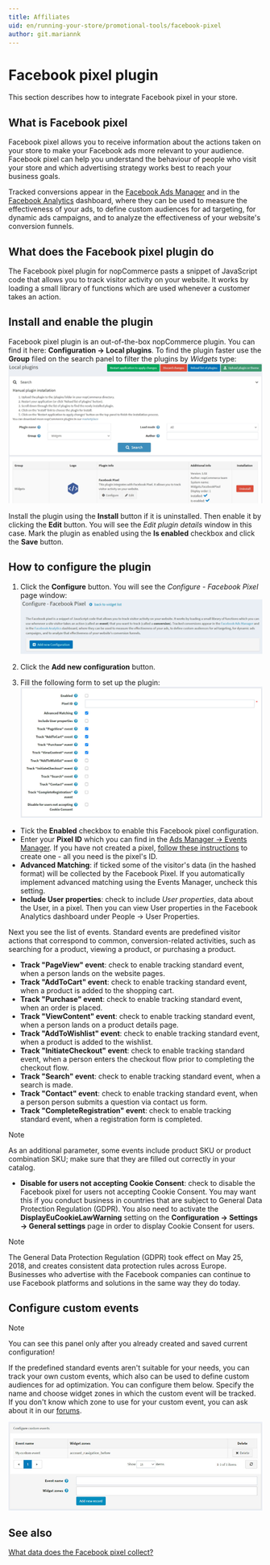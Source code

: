 ```yaml
---
title: Affiliates
uid: en/running-your-store/promotional-tools/facebook-pixel
author: git.mariannk
---
```


# Facebook pixel plugin

This section describes how to integrate Facebook pixel in your store.

## What is Facebook pixel

Facebook pixel allows you to receive information about the actions taken on your store to make your Facebook ads more relevant to your audience. Facebook pixel can help you understand the behaviour of people who visit your store and which advertising strategy works best to reach your business goals.

Tracked conversions appear in the [Facebook Ads Manager](https://www.facebook.com/adsmanager) and in the [Facebook Analytics](https://business.facebook.com/analytics) dashboard, where they can be used to measure the effectiveness of your ads, to define custom audiences for ad targeting, for dynamic ads campaigns, and to analyze the effectiveness of your website's conversion funnels.

## What does the Facebook pixel plugin do

The Facebook pixel plugin for nopCommerce pasts a snippet of JavaScript code that allows you to track visitor activity on your website. It works by loading a small library of functions which are used whenever a customer takes an action.

## Install and enable the plugin

Facebook pixel plugin is an out-of-the-box nopCommerce plugin. You can find it here: **Configuration → Local plugins**. To find the plugin faster use the **Group** filed on the search panel to filter the plugins by *Widgets* type: ![Find the plugin](_static/facebook-pixel/plugin-list.jpg)

Install the plugin using the **Install** button if it is uninstalled. Then enable it by clicking the **Edit** button. You will see the *Edit plugin details* window in this case. Mark the plugin as enabled using the **Is enabled** checkbox and click the **Save** button.

## How to configure the plugin

1. Click the **Configure** button. You will see the *Configure - Facebook Pixel* page window: ![Configure - Facebook Pixel](_static/facebook-pixel/configure-window.jpg)

1. Click the **Add new configuration** button.
1. Fill the following form to set up the plugin: ![Form](_static/facebook-pixel/form.jpg)

* Tick the **Enabled** checkbox to enable this Facebook pixel configuration.
* Enter your **Pixel ID** which you can find in the [Ads Manager → Events Manager](https://business.facebook.com/events_manager). If you have not created a pixel, [follow these instructions](https://www.facebook.com/business/help/952192354843755) to create one - all you need is the pixel's ID.
* **Advanced Matching**: if ticked some of the visitor's data (in the hashed format) will be collected by the Facebook Pixel. If you automatically implement advanced matching using the Events Manager, uncheck this setting.
* **Include User properties**: check to include *User properties*, data about the User, in a pixel. Then you can view User properties in the Facebook Analytics dashboard under People → User Properties.

Next you see the list of events. Standard events are predefined visitor actions that correspond to common, conversion-related activities, such as searching for a product, viewing a product, or purchasing a product.

* **Track "PageView" event**: check to enable tracking standard event, when a person lands on the website pages.
* **Track "AddToCart" event**: check to enable tracking standard event, when a product is added to the shopping cart.
* **Track "Purchase" event**: check to enable tracking standard event, when an order is placed.
* **Track "ViewContent" event**: check to enable tracking standard event, when a person lands on a product details page.
* **Track "AddToWishlist" event**: check to enable tracking standard event, when a product is added to the wishlist.
* **Track "InitiateCheckout" event**: check to enable tracking standard event, when a person enters the checkout flow prior to completing the checkout flow.
* **Track "Search" event**: check to enable tracking standard event, when a search is made.
* **Track "Contact" event**: check to enable tracking standard event, when a person person submits a question via contact us form.
* **Track "CompleteRegistration" event**: check to enable tracking standard event, when a registration form is completed.

> [!NOTE]
> 
> As an additional parameter, some events include product SKU or product combination SKU; make sure that they are filled out correctly in your catalog.

* **Disable for users not accepting Cookie Consent**: check to disable the Facebook pixel for users not accepting Cookie Consent. You may want this if you conduct business in countries that are subject to General Data Protection Regulation (GDPR). You also need to activate the **DisplayEuCookieLawWarning** setting on the **Configuration → Settings → General settings** page in order to display Cookie Consent for users.

> [!NOTE]
> 
> The General Data Protection Regulation (GDPR) took effect on May 25, 2018, and creates consistent data protection rules across Europe. Businesses who advertise with the Facebook companies can continue to use Facebook platforms and solutions in the same way they do today.

## Configure custom events

> [!NOTE]
> 
> You can see this panel only after you already created and saved current configuration!

If the predefined standard events aren't suitable for your needs, you can track your own custom events, which also can be used to define custom audiences for ad optimization. You can configure them below. Specify the name and choose widget zones in which the custom event will be tracked. If you don't know which zone to use for your custom event, you can ask about it in our [forums](https://www.nopcommerce.com/boards).

![Configure custom events](_static/facebook-pixel/custom-events.jpg)

## See also

[What data does the Facebook pixel collect?](https://developers.facebook.com/docs/facebook-pixel/support#pixelcollect)
